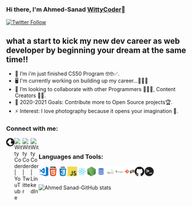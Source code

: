 ### Hi there, I'm Ahmed-Sanad [WittyCoder][website]👋

[![Twitter Follow](https://img.shields.io/twitter/follow/ahmedsanad1188?color=1DA1F2&logo=twitter&style=for-the-badge)](https://twitter.com/intent/follow?original_referer=https%3A%2F%2Fgithub.com%2Fahmedsanad1188&screen_name=ahmedsanad1188)

## what a start to kick my new dev career as web developer by beginning your dream at the same time!!

- 🔭 I’m i'm just finished CS50 Program 🤓🤓✅.
- 🖥 I'm currently working on building up my career...👨🏽‍🎓
- 🤝 I’m looking to collaborate with other  Programmers 👨🏽‍💻, Content Creators ✍🏼.
- 🥅 2020-2021 Goals: Contribute more to Open Source projects🏆.
- ⚡ Interest: I love photography because it opens your imagination 📸.


### Connect with me:

[<img align="left" alt="ahmedsanadweb.com" width="22px" src="https://raw.githubusercontent.com/iconic/open-iconic/master/svg/globe.svg" />][website]
[<img align="left" alt="WittyCoder | YouTube" width="22px" src="https://cdn.jsdelivr.net/npm/simple-icons@v3/icons/youtube.svg" />][youtube]
[<img align="left" alt="WittyCoder | Twitter" width="22px" src="https://cdn.jsdelivr.net/npm/simple-icons@v3/icons/twitter.svg" />][twitter]
[<img align="left" alt="WittyCoder | LinkedIn" width="22px" src="https://cdn.jsdelivr.net/npm/simple-icons@v3/icons/linkedin.svg" />][linkedin]


<br />

### Languages and Tools:

<img align="left" alt="Visual Studio Code" width="26px" src="https://raw.githubusercontent.com/github/explore/80688e429a7d4ef2fca1e82350fe8e3517d3494d/topics/visual-studio-code/visual-studio-code.png" />
<img align="left" alt="HTML5" width="26px" src="https://raw.githubusercontent.com/github/explore/80688e429a7d4ef2fca1e82350fe8e3517d3494d/topics/html/html.png" />
<img align="left" alt="CSS3" width="26px" src="https://raw.githubusercontent.com/github/explore/80688e429a7d4ef2fca1e82350fe8e3517d3494d/topics/css/css.png" />
<img align="left" alt="JavaScript" width="26px" src="https://raw.githubusercontent.com/github/explore/80688e429a7d4ef2fca1e82350fe8e3517d3494d/topics/javascript/javascript.png" />
<img align="left" alt="React" width="26px" src="https://raw.githubusercontent.com/github/explore/80688e429a7d4ef2fca1e82350fe8e3517d3494d/topics/react/react.png" />
<img align="left" alt="Node.js" width="26px" src="https://raw.githubusercontent.com/github/explore/80688e429a7d4ef2fca1e82350fe8e3517d3494d/topics/nodejs/nodejs.png" />
<img align="left" alt="SQL" width="26px" src="https://raw.githubusercontent.com/github/explore/80688e429a7d4ef2fca1e82350fe8e3517d3494d/topics/sql/sql.png" />
<img align="left" alt="MySQL" width="26px" src="https://raw.githubusercontent.com/github/explore/80688e429a7d4ef2fca1e82350fe8e3517d3494d/topics/mysql/mysql.png" />
<img align="left" alt="MongoDB" width="26px" src="https://raw.githubusercontent.com/github/explore/80688e429a7d4ef2fca1e82350fe8e3517d3494d/topics/mongodb/mongodb.png" />
<img align="left" alt="Git" width="26px" src="https://raw.githubusercontent.com/github/explore/80688e429a7d4ef2fca1e82350fe8e3517d3494d/topics/git/git.png" />
<img align="left" alt="GitHub" width="26px" src="https://raw.githubusercontent.com/github/explore/78df643247d429f6cc873026c0622819ad797942/topics/github/github.png" />
<img align="left" alt="Terminal" width="26px" src="https://raw.githubusercontent.com/github/explore/80688e429a7d4ef2fca1e82350fe8e3517d3494d/topics/terminal/terminal.png" />

<br />
<br />


![Ahmed Sanad-GitHub stats](https://github-readme-stats.vercel.app/api?username=ahmedsanad88&show_icons=true&theme=tokyonight)


[Website]: https://ahmedsanadweb.com/
[twitter]: https://twitter.com/ahmedsanad1188
[youtube]: https://www.youtube.com/channel/UCLQEon2Jx_GiFHnWK6gZ_cw
[linkedin]: https://www.linkedin.com/in/ahmed-ibrahim-2a0220110/
